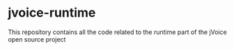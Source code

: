 jvoice-runtime
==============

This repository contains all the code related to the runtime part of the jVoice open source project
